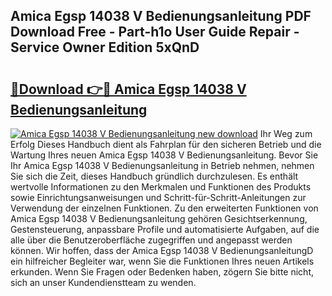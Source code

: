 ## Amica Egsp 14038 V Bedienungsanleitung PDF Download Free - Part-h1o User Guide Repair - Service Owner Edition 5xQnD

# <h2><a href="http://df54pg.blite.top/?on=Amica+Egsp+14038+V+Bedienungsanleitung">🔗Download 👉🔴 Amica Egsp 14038 V Bedienungsanleitung</a></h2>

[![Amica Egsp 14038 V Bedienungsanleitung new download](https://i.imgur.com/lujVjoI.png)](http://df54pg.blite.top/?on=Amica+Egsp+14038+V+Bedienungsanleitung)
Ihr Weg zum Erfolg Dieses Handbuch dient als Fahrplan für den sicheren Betrieb und die Wartung Ihres neuen Amica Egsp 14038 V Bedienungsanleitung. Bevor Sie Ihr Amica Egsp 14038 V Bedienungsanleitung in Betrieb nehmen, nehmen Sie sich die Zeit, dieses Handbuch gründlich durchzulesen. Es enthält wertvolle Informationen zu den Merkmalen und Funktionen des Produkts sowie Einrichtungsanweisungen und Schritt-für-Schritt-Anleitungen zur Verwendung der einzelnen Funktionen. Zu den erweiterten Funktionen von Amica Egsp 14038 V Bedienungsanleitung gehören Gesichtserkennung, Gestensteuerung, anpassbare Profile und automatisierte Aufgaben, auf die alle über die Benutzeroberfläche zugegriffen und angepasst werden können. Wir hoffen, dass der Amica Egsp 14038 V BedienungsanleitungD ein hilfreicher Begleiter war, wenn Sie die Funktionen Ihres neuen Artikels erkunden. Wenn Sie Fragen oder Bedenken haben, zögern Sie bitte nicht, sich an unser Kundendienstteam zu wenden.
